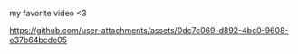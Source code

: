 my favorite video <3

https://github.com/user-attachments/assets/0dc7c069-d892-4bc0-9608-e37b64bcde05


